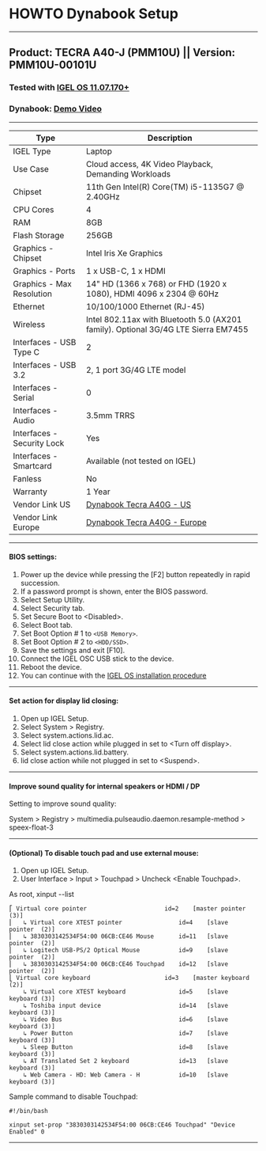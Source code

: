 # HOWTO Dynabook Setup

-----

## Product: TECRA A40-J (PMM10U) || Version: PMM10U-00101U

### Tested with [IGEL OS 11.07.170+](https://www.igel.com/software-downloads/workspace-edition/)

### Dynabook: [Demo Video](https://www.linkedin.com/posts/dynabookeurope_igel-igelos-vdisec-activity-6879395877476147200-XU6L)

-----

|  Type        | Description           |
|--------------|-----------------------|
| IGEL Type | Laptop |
| Use Case  | Cloud access, 4K Video Playback, Demanding Workloads |
| Chipset | 11th Gen Intel(R) Core(TM) i5-1135G7 @ 2.40GHz |
| CPU Cores | 4 |
| RAM | 8GB |
| Flash Storage | 256GB |
| Graphics - Chipset | Intel Iris Xe Graphics |
| Graphics - Ports | 1 x USB-C, 1 x HDMI |
| Graphics - Max Resolution | 14" HD (1366 x 768) or FHD (1920 x 1080), HDMI 4096 x 2304 @ 60Hz |
| Ethernet | 10/100/1000 Ethernet (RJ-45) |
| Wireless | Intel 802.11ax with Bluetooth 5.0 (AX201 family). Optional 3G/4G LTE Sierra EM7455 |
| Interfaces - USB Type C | 2 |
| Interfaces - USB 3.2 | 2, 1 port 3G/4G LTE model |
| Interfaces - Serial | 0 |
| Interfaces - Audio | 3.5mm TRRS |
| Interfaces - Security Lock | Yes |
| Interfaces - Smartcard | Available (not tested on IGEL) |
| Fanless | No |
| Warranty | 1 Year |
| Vendor Link US | [Dynabook Tecra A40G - US](https://us.dynabook.com/computers-tablets/laptops/tecra/A40) |
| Vendor Link Europe | [Dynabook Tecra A40G - Europe](https://emea.dynabook.com/laptops/tecra/tecra-a40/) |

-----

#### BIOS settings:

1. Power up the device while pressing the [F2] button repeatedly in rapid succession.
2. If a password prompt is shown, enter the BIOS password.
3. Select Setup Utility.
4. Select Security tab.
5. Set Secure Boot to \<Disabled>.
6. Select Boot tab.
7. Set Boot Option \# 1 to `<USB Memory>`.
8. Set Boot Option \# 2 to `<HDD/SSD>`.
9. Save the settings and exit [F10].
10. Connect the IGEL OSC USB stick to the device.
11. Reboot the device.
12. You can continue with the [IGEL OS installation procedure](https://kb.igel.com/igelos-11.09/en/installation-procedure-101061866.html)

-----

#### Set action for display lid closing:

1. Open up IGEL Setup.
2. Select System > Registry.
3. Select system.actions.lid.ac.
4. Select lid close action while plugged in set to \<Turn off display>.
5. Select system.actions.lid.battery.
4. lid close action while not plugged in set to \<Suspend>.

-----

#### Improve sound quality for internal speakers or HDMI / DP

Setting to improve sound quality:

System > Registry > multimedia.pulseaudio.daemon.resample-method > speex-float-3

-----

#### (Optional) To disable touch pad and use external mouse:

1. Open up IGEL Setup.
2. User Interface > Input > Touchpad > Uncheck \<Enable Touchpad>.

As root, xinput --list

``` linenums="1"
⎡ Virtual core pointer                    	id=2	[master pointer  (3)]
⎜   ↳ Virtual core XTEST pointer              	id=4	[slave  pointer  (2)]
⎜   ↳ 3830303142534F54:00 06CB:CE46 Mouse     	id=11	[slave  pointer  (2)]
⎜   ↳ Logitech USB-PS/2 Optical Mouse         	id=9	[slave  pointer  (2)]
⎜   ↳ 3830303142534F54:00 06CB:CE46 Touchpad  	id=12	[slave  pointer  (2)]
⎣ Virtual core keyboard                   	id=3	[master keyboard (2)]
    ↳ Virtual core XTEST keyboard             	id=5	[slave  keyboard (3)]
    ↳ Toshiba input device                    	id=14	[slave  keyboard (3)]
    ↳ Video Bus                               	id=6	[slave  keyboard (3)]
    ↳ Power Button                            	id=7	[slave  keyboard (3)]
    ↳ Sleep Button                            	id=8	[slave  keyboard (3)]
    ↳ AT Translated Set 2 keyboard            	id=13	[slave  keyboard (3)]
    ↳ Web Camera - HD: Web Camera - H         	id=10	[slave  keyboard (3)]
```

Sample command to disable Touchpad:

``` linenums="1"
#!/bin/bash

xinput set-prop "3830303142534F54:00 06CB:CE46 Touchpad" "Device Enabled" 0
```

----
